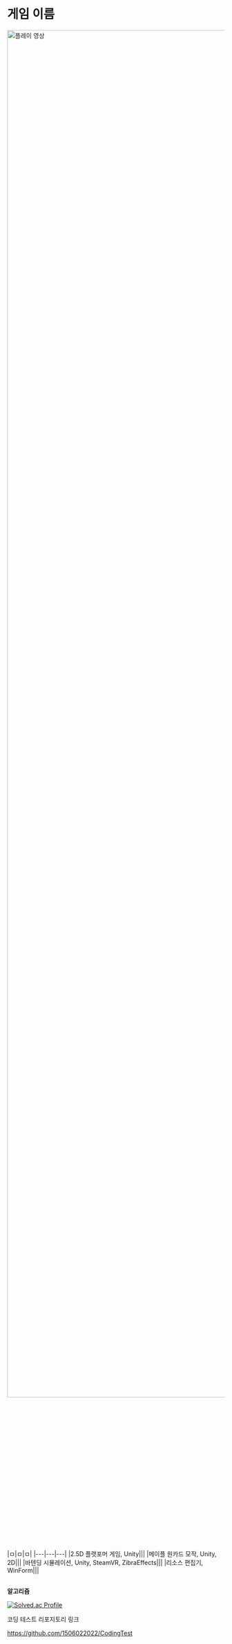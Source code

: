 # 게임 이름
 <a href="https://youtu.be/OOWIdDPHG2o">
   <img src="https://github.com/1506022022/RPG/assets/88864717/7f74bd5a-782f-4c15-b54b-25c7173dd974" alt="플레이 영상" width="160%" height="90%">
 </a>
|ㅁ|ㅁ|ㅁ|
|---|---|---|
|2.5D 플랫포머 게임, Unity|<https://youtu.be/19IBKkHH6m4>|<https://github.com/1506022022/RPG>|
|메이플 원카드 모작, Unity, 2D|<https://youtu.be/FjVJnLojaAo>|<https://github.com/1506022022/MapleOnecard_Copy>|
|바텐딩 시뮬레이션, Unity, SteamVR, ZibraEffects|<https://youtu.be/L0K8DpX9mrk>|<https://github.com/1506022022/BartenderSimulation>|
|리소스 편집기, WinForm|<https://youtu.be/WOHDt0IiwgA>||



##
**알고리즘**


[![Solved.ac Profile](http://mazassumnida.wtf/api/v2/generate_badge?boj=rlawpdnjs1998)](https://solved.ac/rlawpdnjs1998/)

코딩 테스트 리포지토리 링크


<https://github.com/1506022022/CodingTest>

